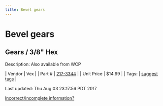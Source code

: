 ```yaml
---
title: Bevel gears
---
```


# Bevel gears
## Gears / 3/8" Hex
Description: 	Also available from WCP 

| Vendor | Vex | 
| Part # | [217-3344](http://www.vexrobotics.com/vexpro/motion/vexpro-gears/217-3344.html) | 
| Unit Price | $14.99 | 
| Tags: | [suggest tags](https://docs.google.com/forms/d/e/1FAIpQLSeWyY8v3RgOty-MyWmh9U0iivNYN_molChYyS-0U-o-kOAv_g/viewform) | 

Last updated: Thu Aug 03 23:17:56 PDT 2017

 [Incorrect/Incomplete information?](https://docs.google.com/forms/d/e/1FAIpQLSeWyY8v3RgOty-MyWmh9U0iivNYN_molChYyS-0U-o-kOAv_g/viewform)